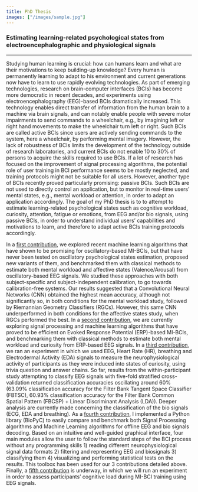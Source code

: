 ```yaml
---
title: PhD Thesis
images: ["/images/sample.jpg"]
---
```


### Estimating learning-related psychological states from electroencephalographic and physiological signals

---

Studying human learning is crucial: how can humans learn and what are their motivations to keep building-up knowledge? Every human is permanently learning to adapt to his environment and current generations now have to learn to use rapidly evolving technologies. As part of emerging technologies, research on brain-computer interfaces (BCIs) has become more democratic in recent decades, and experiments using electroencephalography (EEG)-based BCIs dramatically increased. This technology enables direct transfer of information from the human brain to a machine via brain signals, and can notably enable people with severe motor impairments to send commands to a wheelchair, e.g., by imagining left or right hand movements to make the wheelchair turn left or right. Such BCIs are called active BCIs since users are actively sending commands to the system, here a wheelchair, by performing mental imagery. However, the lack of robustness of BCIs limits the development of the technology outside of research laboratories, and current BCIs do not enable 10 to 30% of persons to acquire the skills required to use BCIs. If a lot of research has focused on the improvement of signal processing algorithms, the potential role of user training in BCI performance seems to be mostly neglected, and training protocols might not be suitable for all users. However, another type of BCIs recently proved particularly promising: passive BCIs. Such BCIs are not used to directly control an application, but to monitor in real-time users’ mental states, e.g., mental workload or attention, in order to adapt an application accordingly. The goal of my PhD thesis is to to attempt to estimate learning-related psychological states such as cognitive workload, curiosity, attention, fatigue or emotions, from EEG and/or bio signals, using passive BCIs, in order to understand individual users’ capabilities and motivations to learn, and therefore to adapt active BCIs training protocols accordingly.


In a [first contribution](http://localhost:1313/post/oscillatory_classification/), we explored recent machine learning algorithms that have shown to be promising for oscillatory-based MI-BCIs, but that have never been tested on oscillatory psychological states estimation, proposed new variants of them, and benchmarked them with classical methods to estimate both mental workload and affective states (Valence/Arousal) from oscillatory-based EEG signals. We studied these approaches with both subject-specific and subject-independent calibration, to go towards calibration-free systems. Our results suggested that a Convolutional Neural Networks (CNN) obtained the highest mean accuracy, although not significantly so, in both conditions for the mental workload study, followed by Riemannian Geometry Classifiers (RGCs). However, this same CNN underperformed in both conditions for the affective states study, when RGCs performed the best. In a [second contribution](http://localhost:1313/post/erp_classification/), we are currently exploring signal processing and machine learning algorithms that have proved to be efficient on Evoked Response Potential (ERP)-based MI-BCIs, and benchmarking them with classical methods to estimate both mental workload and curiosity from ERP-based EEG signals. In a [third contribution](http://localhost:1313/post/curiosity/), we ran an experiment in which we used EEG, Heart Rate (HR), breathing and Electrodermal Activity (EDA) signals to measure the neurophysiological activity of participants as they were induced into states of curiosity, using trivia question and answer chains. So far, results from the within-participant study attempting to classify EEG signals with five-fold stratified cross-validation returned classification accuracies oscillating around 60% (63.09% classification accuracy for the Filter Bank Tangent Space Classifier (FBTSC), 60.93% classification accuracy for the Filter Bank Common Spatial Pattern (FBCSP) + Linear Discriminant Analysis (LDA)). Deeper analysis are currently made concerning the classification of the bio signals (ECG, EDA and breathing). As a [fourth contribution](http://localhost:1313/post/biopyc/), I implemented a Python library (BioPyC) to easily compare and benchmark both Signal Processing algorithms and Machine Learning algorithms for offline EEG and bio signals decoding. Based on an intuitive and well-guided graphical interface, four main modules allow the user to follow the standard steps of the BCI process without any programming skills 1) reading different neurophysiological signal data formats 2) filtering and representing EEG and biosignals 3) classifying them 4) visualizing and performing statistical tests on the results. This toolbox has been used for our 3 contributions detailed above. Finally, a [fifth contribution](http://localhost:1313/post/mi_workload/) is underway, in which we will run an experiment in order to assess participants’ cognitive load during MI-BCI training using EEG signals. 